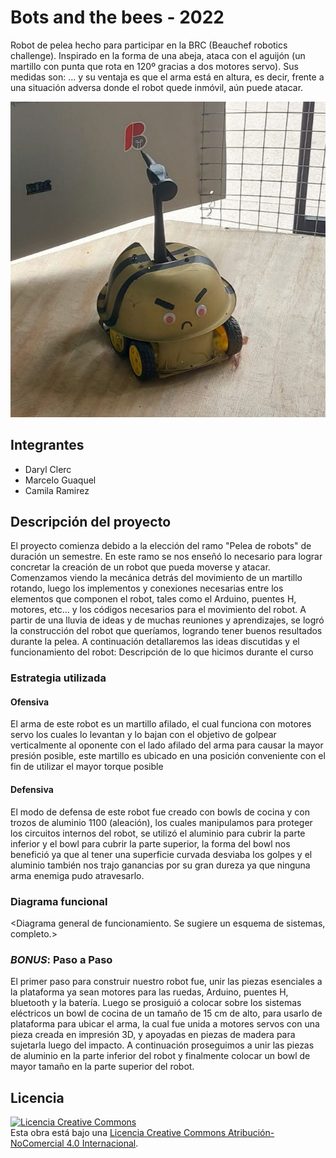 # Bots and the bees - 2022
Robot de pelea hecho para participar en la BRC (Beauchef robotics challenge). Inspirado en la forma de una abeja, ataca con el aguijón (un martillo con punta que rota en 120º gracias a dos motores servo). Sus medidas son: ... y su ventaja es que el arma está en altura, es decir, frente a una situación adversa donde el robot quede inmóvil, aún puede atacar. 


![Robot Ejemplo](/multimedia/Foto2.jpeg)



## Integrantes
- Daryl Clerc  <Facultad>
- Marcelo Guaquel <Facultad>
- Camila Ramirez  <Facultad>



## Descripción del proyecto
  El proyecto comienza debido a la elección del ramo "Pelea de robots" de duración un semestre. En este ramo se nos enseñó lo necesario para lograr concretar la creación de un robot que pueda moverse y atacar. Comenzamos viendo la mecánica detrás del movimiento de un martillo rotando, luego los implementos y conexiones necesarias entre los elementos que componen el robot, tales como el Arduino, puentes H, motores, etc... y los códigos necesarios para el movimiento del robot. A partir de una lluvia de ideas y de muchas reuniones y aprendizajes, se logró la construcción del robot que queríamos, logrando tener buenos resultados durante la pelea. A continuación detallaremos las ideas discutidas y el funcionamiento del robot:
Descripción de lo que hicimos durante el curso
### Estrategia utilizada
#### Ofensiva
El arma de este robot es un martillo afilado, el cual funciona con motores servo los cuales lo levantan y lo bajan con el objetivo de golpear verticalmente al oponente con el lado afilado del arma para causar la mayor presión posible, este martillo es ubicado en una posición conveniente con el fin de utilizar el mayor torque posible

#### Defensiva
El modo de defensa de este robot fue creado con bowls de  cocina y con trozos de aluminio 1100 (aleación), los cuales manipulamos para proteger los circuitos internos del robot, se utilizó el aluminio para cubrir la parte inferior y el bowl para cubrir la parte superior, la forma del bowl nos benefició ya que al tener una superficie curvada desviaba los golpes y el aluminio también nos trajo ganancias por su gran dureza ya que ninguna arma enemiga pudo atravesarlo.

### Diagrama funcional
<Diagrama general de funcionamiento. Se sugiere un esquema de sistemas, completo.>

### *BONUS*: Paso a Paso
El primer paso para construir nuestro robot fue, unir las piezas esenciales a la plataforma ya sean motores para las ruedas, Arduino, puentes H, bluetooth y la batería. Luego se prosiguió a colocar sobre los sistemas eléctricos un bowl de cocina de un tamaño de 15 cm de alto, para usarlo de plataforma para ubicar el arma, la cual fue unida a motores servos con una pieza creada en impresión 3D, y apoyadas en piezas de madera para sujetarla luego del impacto. A continuación proseguimos a unir las piezas de aluminio en la parte inferior del robot y finalmente colocar un bowl de mayor tamaño en la parte superior del robot.

## Licencia

<a rel="license" href="http://creativecommons.org/licenses/by-nc/4.0/"><img alt="Licencia Creative Commons" style="border-width:0" src="https://i.creativecommons.org/l/by-nc/4.0/88x31.png" /></a><br />Esta obra está bajo una <a rel="license" href="http://creativecommons.org/licenses/by-nc/4.0/">Licencia Creative Commons Atribución-NoComercial 4.0 Internacional</a>.
